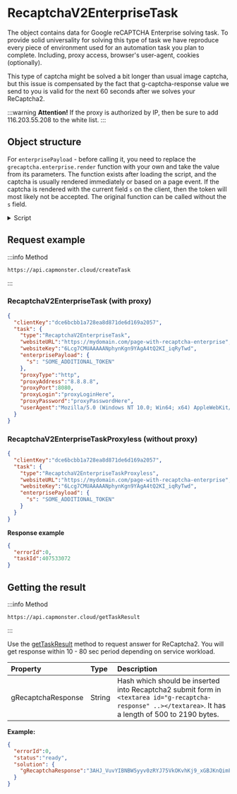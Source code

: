 ﻿---
sidebar_position: 2
sidebar_label: ReCaptchaV2EnterpriseTask
---

# RecaptchaV2EnterpriseTask
The object contains data for Google reCAPTCHA Enterprise solving task. To provide solid universality for solving this type of task we have reproduce every piece of environment used for an automation task you plan to complete. Including, proxy access, browser's user-agent, cookies (optionally). 

This type of captcha might be solved a bit longer than usual image captcha, but this issue is compensated by the fact that g-captcha-response value we send to you is valid for the next 60 seconds after we solves your ReCaptcha2.

:::warning **Attention!**
If the proxy is authorized by IP, then be sure to add 116.203.55.208 to the white list.
:::

## **Object structure**

<!-- |**Parameter**|**Type**|**Required**|**Value**|
| :- | :- | :- | :- |
|type|String|yes|**RecaptchaV2EnterpriseTaskProxyless** or **RecaptchaV2EnterpriseTask (When using proxy)**.|
|websiteURL|String|yes|Address of a webpage with Google ReCaptcha Enterprise.|
|websiteKey|String|yes|Recaptcha website key.<br />`<div class="g-recaptcha" data-sitekey="THIS_ONE"></div>`<br/>or `<iframe title="reCAPTCHA" src="...;k=6LdIFr0ZAAAAAO3vz0O0OQrtAefzdJcWQM2TMYQH&amp;...` , where `6LdIFr0ZAAAAAO3vz0O0OQrtAefzdJcWQM2TMYQH` - `websiteKey`|
|enterprisePayload|String|no|Some implementations of the reCAPTCHA Enterprise widget may contain additional parameters that are passed to the “grecaptcha.enterprise.render” method along with the sitekey. For example: <pre lang="js" ><code>grecaptcha.enterprise.render("some-div-id", {<br /> sitekey: "6Lc_aCMTAAAAABx7u2N0D1XnVbI_v6ZdbM6rYf16"<br/> theme: "dark"<br/> s: "2JvUXHNTnZl1Jb6WEvbDyB...ugQA"<br/>});</code></pre>|
|apiDomain|String|no|<p>Domain address from which to load reCAPTCHA Enterprise. For example:</p><p>- [www.google.com](http://www.google.com)</p><p>- [www.recaptcha.net](http://www.recaptcha.net)</p><p>Don't use a parameter if you don't know why it's needed.</p>|
|proxyType|String|yes (for **RecaptchaV2EnterpriseTask**)|**http** - usual http/https proxy;<br />**https** - try this only if "http" doesn't work (required by some custom proxy servers);<br />**socks4** - socks4 proxy;<br/>**socks5** - socks5 proxy.|
|proxyAddress|String|yes (for **RecaptchaV2EnterpriseTask**)|<p>Proxy IP address IPv4/IPv6. Not allowed to use:</p><p>- host names instead of IPs;</p><p>- transparent proxies (where client IP is visible);</p><p>- proxies from local networks.</p>|
|proxyPort|Integer|yes (for **RecaptchaV2EnterpriseTask**)|Proxy port.|
|proxyLogin|String|no|Proxy login.|
|proxyPassword|String|no|Proxy password.|
|userAgent|String|no|Browser's User-Agent which is used in emulation. It is required that you use a signature of a modern browser, otherwise Google will ask you to "update your browser".|
|cookies|String|no|<p>Additional cookies which we must use during interaction with target page or Google.</p><p>**Format**: cookiename1=cookievalue1; cookiename2=cookievalue2</p>| -->

For `enterprisePayload` - before calling it, you need to replace the `grecaptcha.enterprise.render` function with your own and take the value from its parameters. The function exists after loading the script, and the captcha is usually rendered immediately or based on a page event. If the captcha is rendered with the current field `s` on the client, then the token will most likely not be accepted.
The original function can be called without the `s` field.

<details>
    <summary>Script</summary>

```js
var __test_grc = undefined;

var __test_enterprise = undefined;

var __test_render = undefined;

var __test_render_widget = undefined;

var __test_render_args = undefined; // here will be the object with which render is called.

var __test_handler = {
  get: function(target, name, receiver) {
    if (name == 'enterprise') {
      return __test_enterprise ? __test_enterprise : (__test_enterprise = new Proxy(target[name], __test_handler));
    } else if (name == 'render') {
      __test_render = target[name];
      return (function(a, b) {
        __test_render_args = b;
        __test_render_widget = a;
        return __test_render(a, {sitekey: b.sitekey}); });
    } else {
      return target[name];
    }
  }
};

Object.defineProperty(window, 'grecaptcha', {
  enumerable: true,
  configurable: false,
  get: function() {
    return __test_grc;
  },
  set: function(value) {
    __test_grc = new Proxy(value, __test_handler);
  }
});
```
  </details>





## **Request example**

:::info Method
```http
https://api.capmonster.cloud/createTask
```
:::

### RecaptchaV2EnterpriseTask (with proxy)
```json
{
  "clientKey":"dce6bcbb1a728ea8d871de6d169a2057",
  "task": {
    "type":"RecaptchaV2EnterpriseTask",
    "websiteURL":"https://mydomain.com/page-with-recaptcha-enterprise",
    "websiteKey":"6Lcg7CMUAAAAANphynKgn9YAgA4tQ2KI_iqRyTwd",
    "enterprisePayload": {
      "s": "SOME_ADDITIONAL_TOKEN"
    },
    "proxyType":"http",
    "proxyAddress":"8.8.8.8",
    "proxyPort":8080,
    "proxyLogin":"proxyLoginHere",
    "proxyPassword":"proxyPasswordHere",
    "userAgent":"Mozilla/5.0 (Windows NT 10.0; Win64; x64) AppleWebKit/537.36 (KHTML, like Gecko) Chrome/81.0.4044.132 Safari/537.36"
  }
}
```

### RecaptchaV2EnterpriseTaskProxyless (without proxy)
```json
{
  "clientKey":"dce6bcbb1a728ea8d871de6d169a2057",
  "task": {
    "type":"RecaptchaV2EnterpriseTaskProxyless",
    "websiteURL":"https://mydomain.com/page-with-recaptcha-enterprise",
    "websiteKey":"6Lcg7CMUAAAAANphynKgn9YAgA4tQ2KI_iqRyTwd",
    "enterprisePayload": {
      "s": "SOME_ADDITIONAL_TOKEN"
    }
  }
}
```

**Response example**

```json
{
  "errorId":0,
  "taskId":407533072
}
```

## **Getting the result**
:::info Method
```http
https://api.capmonster.cloud/getTaskResult
```
:::

Use the [getTaskResult](../api/methods/get-task-result.md) method to request answer for ReCaptcha2. You will get response within 10 - 80 sec period depending on service workload.

|**Property**|**Type**|**Description**|
| :- | :- | :- |
|gRecaptchaResponse|String|Hash which should be inserted into Recaptcha2 submit form in `<textarea id="g-recaptcha-response" ..></textarea>`. It has a length of 500 to 2190 bytes.|

**Example:**
```json
{
  "errorId":0,
  "status":"ready",
  "solution": {
    "gRecaptchaResponse":"3AHJ_VuvYIBNBW5yyv0zRYJ75VkOKvhKj9_xGBJKnQimF72rfoq3Iy-DyGHMwLAo6a3"
  }
}
```
